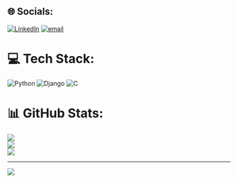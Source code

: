 
## 🌐 Socials:
[![LinkedIn](https://img.shields.io/badge/LinkedIn-%230077B5.svg?logo=linkedin&logoColor=white)](https://www.linkedin.com/in/mubarak-pasha-c-53950b330/) [![email](https://img.shields.io/badge/Email-D14836?logo=gmail&logoColor=white)](mailto:mubarakpasha35902@gmail.com) 

# 💻 Tech Stack:
![Python](https://img.shields.io/badge/python-3670A0?style=for-the-badge&logo=python&logoColor=ffdd54) ![Django](https://img.shields.io/badge/django-%23092E20.svg?style=for-the-badge&logo=django&logoColor=white) ![C](https://img.shields.io/badge/c-%2300599C.svg?style=for-the-badge&logo=c&logoColor=white)
# 📊 GitHub Stats:
![](https://github-readme-stats.vercel.app/api?username=mubarakpasha123&theme=github_dark&hide_border=false&include_all_commits=true&count_private=true)<br/>
![](https://nirzak-streak-stats.vercel.app/?user=mubarakpasha123&theme=github_dark&hide_border=false)<br/>
![](https://github-readme-stats.vercel.app/api/top-langs/?username=mubarakpasha123&theme=github_dark&hide_border=false&include_all_commits=true&count_private=true&layout=compact)

---
[![](https://visitcount.itsvg.in/api?id=mubarakpasha123&icon=0&color=0)](https://visitcount.itsvg.in)

<!-- Proudly created with GPRM ( https://gprm.itsvg.in ) -->
